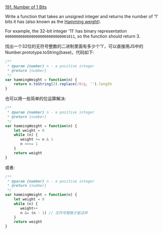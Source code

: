 [191. Number of 1 Bits](https://leetcode.com/problems/number-of-1-bits/#/description)

Write a function that takes an unsigned integer and returns the number of ’1' bits it has (also known as the [Hamming weight](http://en.wikipedia.org/wiki/Hamming_weight)).

For example, the 32-bit integer ’11' has binary representation ```00000000000000000000000000001011```, so the function should return 3.

找出一个32位的无符号整数的二进制里面有多少个'1'，可以直接用JS中的Number.prototype.toString(base)，代码如下:
```js
/**
 * @param {number} n - a positive integer
 * @return {number}
 */
var hammingWeight = function(n) {
    return n.toString(2).replace(/0/g, '').length
}
```

也可以用一些简单的位运算解决:
```js
/**
 * @param {number} n - a positive integer
 * @return {number}
 */
var hammingWeight = function(n) {
    let weight = 0
    while (n) {
       weight += n & 1
       n >>>= 1
    }
    return weight
}
```
或者:
```js
/**
 * @param {number} n - a positive integer
 * @return {number}
 */
var hammingWeight = function(n) {
    let weight = 0
    while (n) {
       weight++
       n &= (n - 1) // 无符号整数才能这样
    }
    return weight
}
```